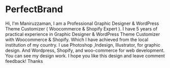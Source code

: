 # PerfectBrand
Hi, I'm Maniruzzaman, I am a Professional Graphic Designer &amp; WordPress Theme Customizer ( Woocommerce &amp; Shopify Expert ). I have 5 years of practical experience in Graphic Designer &amp; WordPress Theme Customizer with  Woocommerce &amp; Shopify. Which I have achieved from the local institution of my country. I use Photoshop ,Indesign,  Illustrator,  for graphic design. And Wordpress, Shopify, and woo-commerce for web development. You can see my design work. I hope you like this design and leave comment feedback! Thanks

